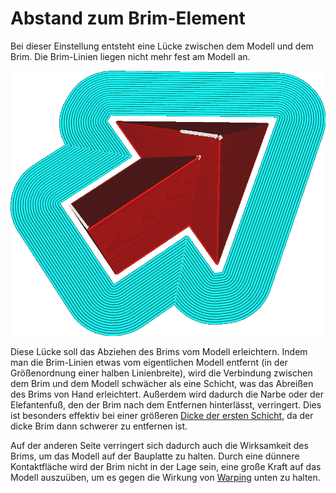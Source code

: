 Abstand zum Brim-Element
====
Bei dieser Einstellung entsteht eine Lücke zwischen dem Modell und dem Brim. Die Brim-Linien liegen nicht mehr fest am Modell an.


<!--screenshot {
"image_path": "brim_gap.png",
"models": [
    {
        "script": "arrow.scad",
        "transformation": ["scale(0.5)"]
    }
],
"camera_position": [-22, 32, 133],
"settings": {
    "adhesion_type": "brim",
    "brim_gap": 1
},
"colours": 32
}-->
![Der Brim hält einen gewissen Abstand zum Modell](../../../articles/images/brim_gap.png)

Diese Lücke soll das Abziehen des Brims vom Modell erleichtern. Indem man die Brim-Linien etwas vom eigentlichen Modell entfernt (in der Größenordnung einer halben Linienbreite), wird die Verbindung zwischen dem Brim und dem Modell schwächer als eine Schicht, was das Abreißen des Brims von Hand erleichtert. Außerdem wird dadurch die Narbe oder der Elefantenfuß, den der Brim nach dem Entfernen hinterlässt, verringert. Dies ist besonders effektiv bei einer größeren [Dicke der ersten Schicht](../resolution/layer_height_0.md), da der dicke Brim dann schwerer zu entfernen ist.

Auf der anderen Seite verringert sich dadurch auch die Wirksamkeit des Brims, um das Modell auf der Bauplatte zu halten. Durch eine dünnere Kontaktfläche wird der Brim nicht in der Lage sein, eine große Kraft auf das Modell auszuüben, um es gegen die Wirkung von [Warping](../troubleshooting/warping.md) unten zu halten.